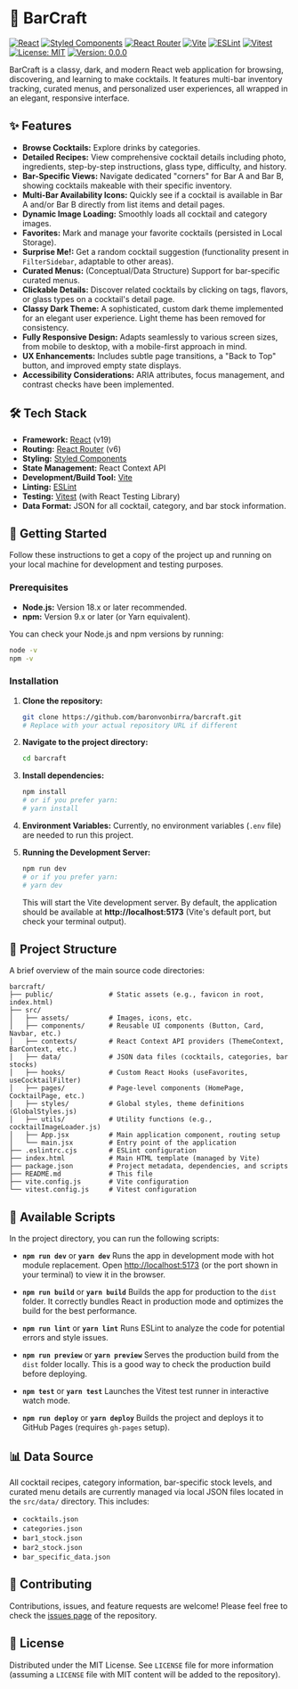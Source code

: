 # 🍹 BarCraft

[![React](https://img.shields.io/badge/React-20232A?style=for-the-badge&logo=react&logoColor=61DAFB)](https://react.dev/)
[![Styled Components](https://img.shields.io/badge/Styled_Components-DB7093?style=for-the-badge&logo=styled-components&logoColor=white)](https://styled-components.com/)
[![React Router](https://img.shields.io/badge/React_Router-CA4245?style=for-the-badge&logo=react-router&logoColor=white)](https://reactrouter.com/)
[![Vite](https://img.shields.io/badge/Vite-646CFF?style=for-the-badge&logo=vite&logoColor=white)](https://vitejs.dev/)
[![ESLint](https://img.shields.io/badge/ESLint-4B32C3?style=for-the-badge&logo=eslint&logoColor=white)](https://eslint.org/)
[![Vitest](https://img.shields.io/badge/Vitest-6E9F18?style=for-the-badge&logo=vitest&logoColor=white)](https://vitest.dev/)
[![License: MIT](https://img.shields.io/badge/License-MIT-yellow.svg?style=for-the-badge)](https://opensource.org/licenses/MIT)
[![Version: 0.0.0](https://img.shields.io/badge/Version-0.0.0-blue.svg?style=for-the-badge)](package.json)
<!-- Placeholder for Build Status: [![Build Status](https://img.shields.io/github/actions/workflow/status/your-username/barcraft/main.yml?branch=main&style=for-the-badge)](https://github.com/your-username/barcraft/actions) -->

BarCraft is a classy, dark, and modern React web application for browsing, discovering, and learning to make cocktails. It features multi-bar inventory tracking, curated menus, and personalized user experiences, all wrapped in an elegant, responsive interface.

<!-- 
**Visual Placeholder:** 
Imagine a stylish banner image here, or a couple of high-quality screenshots showcasing the app's dark theme and key features.
-->

## ✨ Features

*   **Browse Cocktails:** Explore drinks by categories.
*   **Detailed Recipes:** View comprehensive cocktail details including photo, ingredients, step-by-step instructions, glass type, difficulty, and history.
*   **Bar-Specific Views:** Navigate dedicated "corners" for Bar A and Bar B, showing cocktails makeable with their specific inventory.
*   **Multi-Bar Availability Icons:** Quickly see if a cocktail is available in Bar A and/or Bar B directly from list items and detail pages.
*   **Dynamic Image Loading:** Smoothly loads all cocktail and category images.
*   **Favorites:** Mark and manage your favorite cocktails (persisted in Local Storage).
*   **Surprise Me!:** Get a random cocktail suggestion (functionality present in `FilterSidebar`, adaptable to other areas).
*   **Curated Menus:** (Conceptual/Data Structure) Support for bar-specific curated menus.
*   **Clickable Details:** Discover related cocktails by clicking on tags, flavors, or glass types on a cocktail's detail page.
*   **Classy Dark Theme:** A sophisticated, custom dark theme implemented for an elegant user experience. Light theme has been removed for consistency.
*   **Fully Responsive Design:** Adapts seamlessly to various screen sizes, from mobile to desktop, with a mobile-first approach in mind.
*   **UX Enhancements:** Includes subtle page transitions, a "Back to Top" button, and improved empty state displays.
*   **Accessibility Considerations:** ARIA attributes, focus management, and contrast checks have been implemented.

<!-- 
**Screenshots Placeholder:** 
- Screenshot of HomePage (Cocktail of the Week, Categories)
- Screenshot of Cocktail Detail Page
- Screenshot of Bar Specific Page
-->

## 🛠️ Tech Stack

*   **Framework:** [React](https://react.dev/) (v19)
*   **Routing:** [React Router](https://reactrouter.com/) (v6)
*   **Styling:** [Styled Components](https://styled-components.com/)
*   **State Management:** React Context API
*   **Development/Build Tool:** [Vite](https://vitejs.dev/)
*   **Linting:** [ESLint](https://eslint.org/)
*   **Testing:** [Vitest](https://vitest.dev/) (with React Testing Library)
*   **Data Format:** JSON for all cocktail, category, and bar stock information.

## 🚀 Getting Started

Follow these instructions to get a copy of the project up and running on your local machine for development and testing purposes.

### Prerequisites

*   **Node.js:** Version 18.x or later recommended.
*   **npm:** Version 9.x or later (or Yarn equivalent).

You can check your Node.js and npm versions by running:
```bash
node -v
npm -v
```

### Installation

1.  **Clone the repository:**
    ```bash
    git clone https://github.com/baronvonbirra/barcraft.git 
    # Replace with your actual repository URL if different
    ```

2.  **Navigate to the project directory:**
    ```bash
    cd barcraft
    ```

3.  **Install dependencies:**
    ```bash
    npm install
    # or if you prefer yarn:
    # yarn install
    ```

4.  **Environment Variables:**
    Currently, no environment variables (`.env` file) are needed to run this project.

5.  **Running the Development Server:**
    ```bash
    npm run dev
    # or if you prefer yarn:
    # yarn dev
    ```
    This will start the Vite development server. By default, the application should be available at **http://localhost:5173** (Vite's default port, but check your terminal output).

## 📂 Project Structure

A brief overview of the main source code directories:

```
barcraft/
├── public/              # Static assets (e.g., favicon in root, index.html)
├── src/
│   ├── assets/          # Images, icons, etc.
│   ├── components/      # Reusable UI components (Button, Card, Navbar, etc.)
│   ├── contexts/        # React Context API providers (ThemeContext, BarContext, etc.)
│   ├── data/            # JSON data files (cocktails, categories, bar stocks)
│   ├── hooks/           # Custom React Hooks (useFavorites, useCocktailFilter)
│   ├── pages/           # Page-level components (HomePage, CocktailPage, etc.)
│   ├── styles/          # Global styles, theme definitions (GlobalStyles.js)
│   ├── utils/           # Utility functions (e.g., cocktailImageLoader.js)
│   ├── App.jsx          # Main application component, routing setup
│   └── main.jsx         # Entry point of the application
├── .eslintrc.cjs        # ESLint configuration
├── index.html           # Main HTML template (managed by Vite)
├── package.json         # Project metadata, dependencies, and scripts
├── README.md            # This file
├── vite.config.js       # Vite configuration
└── vitest.config.js     # Vitest configuration
```

## 📜 Available Scripts

In the project directory, you can run the following scripts:

*   **`npm run dev`** or **`yarn dev`**
    Runs the app in development mode with hot module replacement.
    Open [http://localhost:5173](http://localhost:5173) (or the port shown in your terminal) to view it in the browser.

*   **`npm run build`** or **`yarn build`**
    Builds the app for production to the `dist` folder.
    It correctly bundles React in production mode and optimizes the build for the best performance.

*   **`npm run lint`** or **`yarn lint`**
    Runs ESLint to analyze the code for potential errors and style issues.

*   **`npm run preview`** or **`yarn preview`**
    Serves the production build from the `dist` folder locally. This is a good way to check the production build before deploying.

*   **`npm test`** or **`yarn test`**
    Launches the Vitest test runner in interactive watch mode.

*   **`npm run deploy`** or **`yarn deploy`**
    Builds the project and deploys it to GitHub Pages (requires `gh-pages` setup).

## 📊 Data Source

All cocktail recipes, category information, bar-specific stock levels, and curated menu details are currently managed via local JSON files located in the `src/data/` directory. This includes:
*   `cocktails.json`
*   `categories.json`
*   `bar1_stock.json`
*   `bar2_stock.json`
*   `bar_specific_data.json`

## 🤝 Contributing

Contributions, issues, and feature requests are welcome! Please feel free to check the [issues page](https://github.com/baronvonbirra/barcraft/issues) of the repository.

## 📝 License

Distributed under the MIT License. See `LICENSE` file for more information (assuming a `LICENSE` file with MIT content will be added to the repository).
```
